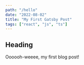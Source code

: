 ```yaml
---
path: "/hello"
date: "2022-08-02"
title: "My First Gatsby Post"
tags: ["react", "js", "ts"]
---
```


## Heading

Oooooh-weeee, my first blog post!